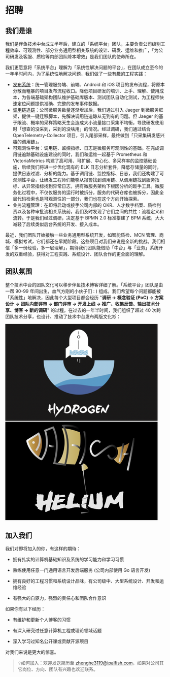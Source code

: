 # 招聘

## 我们是谁

我们是伴鱼技术中台成立半年后，建立的「系统平台」团队，主要负责公司级别工程效率、可观测性、部分业务通用型相关系统的设计、研发、运维和推广，「为公司研发及客服、质检等内部团队降本增效」是我们团队的使命所在。

我们更愿意将「系统平台」理解为「系统性解决问题的平台」，在团队成立至今的一年半时间内，为了系统性地解决问题，我们做了一些有趣的工程实践：

* [发布系统](https://xie.infoq.cn/article/598063f249b1a07c20d38cb5f)：统一管理服务端、前端、Android 和 iOS 项目的发布流程，将原本分散而粗暴的项目发布流程收口。降低项目研发的培训、上手、理解、使用成本，为各端基础架构团队维护基础库版本、测试团队自动化测试，为工程师快速定位问题提供准确、完整的发布事件数据。
* [调用链追踪](https://www.infoq.cn/article/pkY4SZfhBviFXrcRIQCr)：公司微服务数量逐渐增加后，我们通过引入 Jaeger 到微服务框架，提供一键迁移脚本，先解决调用链追踪从无到有的问题。但 Jaeger 的基于限流、概率的采样策略天生会造成大小流量接口采集不均衡，导致研发使用时「想查的没采到，采到的没啥用」的情况。经过调研，我们通过结合 OpenTelemetry-Collector 项目，引入尾部采样，最终做到「只采集研发感兴趣的调用链」。
* 可观测性平台：调用链、监控指标、日志是微服务可观测性的基础。在完成调用链追踪基础设施建设的同时，我们和运维一起基于 Prometheus 和 VictoriaMetrics 构建了高可用、可扩展、中心化、多采样率的监控基础设施，后续我们将进一步优化现有的 ELK 日志分析套件，降低存储量的同时，提供日志过滤、分析的能力。基于调用链、监控指标、日志，我们还构建了可观测性平台，让研发工程师们能够从报警找到调用链、从调用链找到服务指标、从异常指标找到异常日志，拥有微服务架构下根因分析的趁手工具。微服务化过程中，不仅仅服务的运行时被拆分，服务的代码仓库也被拆分，因此全局代码检索也是可观测性的一部分，我们也在这个方向开始探索。
* 业务流程管理：在即将启动或接手公司内部的 OKR、人才数字档案、质检判责以及各种审批流相关系统前，我们及时发现了它们之间的共性：流程定义和流转。于是我们经过调研，决定基于 BPMN 2.0 标准搭建了 BPM 系统，大大减轻了后续类似后台系统的开发、接入成本。

最近，我们团队开始接触一些业务通用型系统开发，如智能质检、MCN 管理、商城、模拟考试，它们都还在早期阶段。这些项目对我们来说是全新的挑战。我们相信「多一份经验，多一层理解」，期待我们团队能借助「中台」与「业务」系统开发的双重经验，获得对工程实践、系统设计、团队合作的更全面的理解。

## 团队氛围

整个技术中台的团队文化可以移步伴鱼技术博客详细了解。「系统平台」团队是由一帮 90-99 年间出生，血气方刚的小伙子们 : ) 组成。我们希望每个问题都能被「系统性」地解决，因此每个大型项目都会经历 "**调研 → 概念验证 (PoC) → 方案设计 → 团队内部评审 → 部门评审 → 开发上线 → 推广、收集反馈、输出技术分享、博客 → 新的调研**" 的过程。在过去的一年半时间，我们组织了超过 40 次跨团队技术分享，也设计、推动了技术中台发布两版文化衫：

<img src="./t-shirt-1.png" alt="t-shirt-1" width="480px">
<img src="./t-shirt-2.png" alt="t-shirt-2" width="480px">

## 加入我们

我们对即将加入的你，有这样的期待：

* 拥有扎实的计算机基础知识及系统的学习能力和学习习惯

* 熟练使用任意一门通用语言开发后端服务 (公司内部使用 Go 语言开发)

* 拥有良好的工程习惯和系统设计品味，有公司级中、大型系统设计、开发和运维经验

* 有强大的自驱力，强烈的责任心和团队合作意识

如果你有以下经历：

* 有维护和更新个人博客的习惯

* 有深入研究过任意计算机工程或理论领域话题

* 深入学习过知名公开课或贡献开源项目

对我们来说是更大的惊喜。

> 💡如何加入：欢迎发送简历至 zhenghe3119@ipalfish.com，如果对公司其它岗位、方向、团队有兴趣也欢迎联系。


